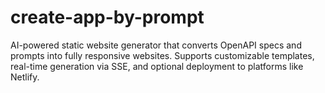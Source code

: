 # create-app-by-prompt
AI-powered static website generator that converts OpenAPI specs and prompts into fully responsive websites. Supports customizable templates, real-time generation via SSE, and optional deployment to platforms like Netlify.
